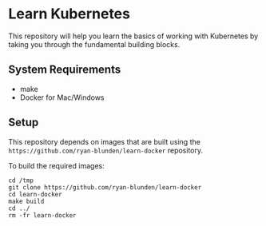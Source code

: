 # Learn Kubernetes

This repository will help you learn the basics of working with Kubernetes by taking you through the fundamental building blocks.

## System Requirements

 - make 
 - Docker for Mac/Windows
 
## Setup

This repository depends on images that are built using the `https://github.com/ryan-blunden/learn-docker` repository.

To build the required images:

    cd /tmp
    git clone https://github.com/ryan-blunden/learn-docker
    cd learn-docker
    make build
    cd ../
    rm -fr learn-docker

